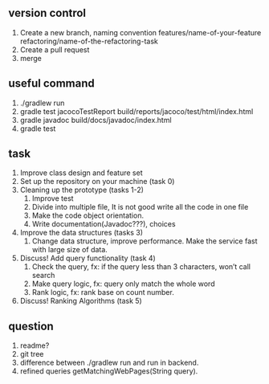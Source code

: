 ## version control
1. Create a new branch, naming convention
features/name-of-your-feature
refactoring/name-of-the-refactoring-task
2. Create a pull request
3. merge

## useful command
1. ./gradlew run
2. gradle test jacocoTestReport     build/reports/jacoco/test/html/index.html
3. gradle javadoc     build/docs/javadoc/index.html
4. gradle test

## task
1. Improve class design and feature set
2. Set up the repository on your machine (task 0)
3.  Cleaning up the prototype (tasks 1-2) 
    1. Improve test
    2. Divide into multiple file, It is not good write all the code in one file
    3. Make the code object orientation. 
    4. Write documentation(Javadoc???), choices
4. Improve the data structures (tasks 3) 
    1. Change data structure, improve performance. Make the service fast with large size of data.
5. Discuss! Add query functionality (task 4)
    1. Check the query, fx: if the query less than 3 characters, won’t call search
    2. Make query logic, fx: query only match the whole word
    3. Rank logic, fx: rank base on count number.
6. Discuss! Ranking Algorithms (task 5)

## question
1. readme?
2. git tree
3. difference between ./gradlew run and run in backend.
4. refined queries
getMatchingWebPages(String query).

